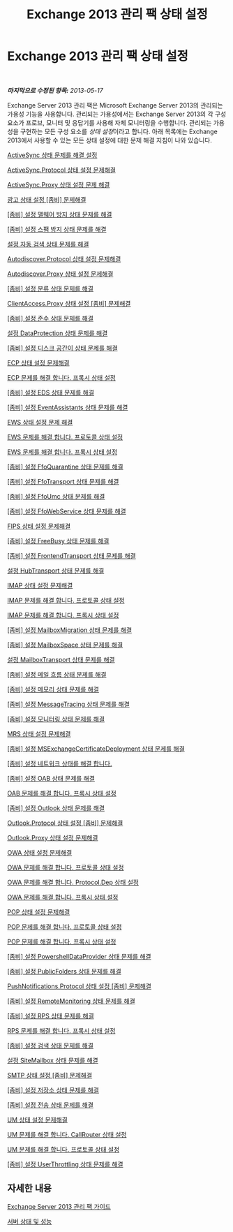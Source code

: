 ﻿---
title: Exchange 2013 관리 팩 상태 설정
TOCTitle: '@NoTitle'
ms:assetid: 3a12acb0-a6b7-4452-9306-a3d000c94a50
ms:mtpsurl: https://technet.microsoft.com/ko-kr/library/Dn195892(v=EXCHG.150)
ms:contentKeyID: 53275584
ms.date: 06/02/2016
mtps_version: v=EXCHG.150
ms.translationtype: HT
---

# Exchange 2013 관리 팩 상태 설정

 

_**마지막으로 수정된 항목:** 2013-05-17_

Exchange Server 2013 관리 팩은 Microsoft Exchange Server 2013의 관리되는 가용성 기능을 사용합니다. 관리되는 가용성에서는 Exchange Server 2013의 각 구성 요소가 프로브, 모니터 및 응답기를 사용해 자체 모니터링을 수행합니다. 관리되는 가용성을 구현하는 모든 구성 요소를 *상태 설정*이라고 합니다. 아래 목록에는 Exchange 2013에서 사용할 수 있는 모든 상태 설정에 대한 문제 해결 지침이 나와 있습니다.

[ActiveSync 상태 문제를 해결 설정](troubleshooting-activesync-health-set.md)

[ActiveSync.Protocol 상태 설정 문제해결](troubleshooting-activesync-protocol-health-set.md)

[ActiveSync.Proxy 상태 설정 문제 해결](troubleshooting-activesync-proxy-health-set.md)

[광고 상태 설정 \[좀비\] 문제해결](troubleshooting-ad-health-set.md)

[\[좀비\] 설정 맬웨어 방지 상태 문제를 해결](troubleshooting-antimalware-health-set.md)

[\[좀비\] 설정 스팸 방지 상태 문제를 해결](troubleshooting-antispam-health-set.md)

[설정 자동 검색 상태 문제를 해결](troubleshooting-autodiscover-health-set.md)

[Autodiscover.Protocol 상태 설정 문제해결](troubleshooting-autodiscover-protocol-health-set.md)

[Autodiscover.Proxy 상태 설정 문제해결](troubleshooting-autodiscover-proxy-health-set.md)

[\[좀비\] 설정 분류 상태 문제를 해결](troubleshooting-classification-health-set.md)

[ClientAccess.Proxy 상태 설정 \[좀비\] 문제해결](troubleshooting-clientaccess-proxy-health-set.md)

[\[좀비\] 설정 준수 상태 문제를 해결](troubleshooting-compliance-health-set.md)

[설정 DataProtection 상태 문제를 해결](troubleshooting-dataprotection-health-set.md)

[\[좀비\] 설정 디스크 공간이 상태 문제를 해결](troubleshooting-diskspace-health-set.md)

[ECP 상태 설정 문제해결](troubleshooting-ecp-health-set.md)

[ECP 문제를 해결 합니다. 프록시 상태 설정](troubleshooting-ecp-proxy-health-set.md)

[\[좀비\] 설정 EDS 상태 문제를 해결](troubleshooting-eds-health-set.md)

[\[좀비\] 설정 EventAssistants 상태 문제를 해결](troubleshooting-eventassistants-health-set.md)

[EWS 상태 설정 문제 해결](troubleshooting-ews-health-set.md)

[EWS 문제를 해결 합니다. 프로토콜 상태 설정](troubleshooting-ews-protocol-health-set.md)

[EWS 문제를 해결 합니다. 프록시 상태 설정](troubleshooting-ews-proxy-health-set.md)

[\[좀비\] 설정 FfoQuarantine 상태 문제를 해결](troubleshooting-ffoquarantine-health-set.md)

[\[좀비\] 설정 FfoTransport 상태 문제를 해결](troubleshooting-ffotransport-health-set.md)

[\[좀비\] 설정 FfoUmc 상태 문제를 해결](troubleshooting-ffoumc-health-set.md)

[\[좀비\] 설정 FfoWebService 상태 문제를 해결](troubleshooting-ffowebservice-health-set.md)

[FIPS 상태 설정 문제해결](troubleshooting-fips-health-set.md)

[\[좀비\] 설정 FreeBusy 상태 문제를 해결](troubleshooting-freebusy-health-set.md)

[\[좀비\] 설정 FrontendTransport 상태 문제를 해결](troubleshooting-frontendtransport-health-set.md)

[설정 HubTransport 상태 문제를 해결](troubleshooting-hubtransport-health-set.md)

[IMAP 상태 설정 문제해결](troubleshooting-imap-health-set.md)

[IMAP 문제를 해결 합니다. 프로토콜 상태 설정](troubleshooting-imap-protocol-health-set.md)

[IMAP 문제를 해결 합니다. 프록시 상태 설정](troubleshooting-imap-proxy-health-set.md)

[\[좀비\] 설정 MailboxMigration 상태 문제를 해결](troubleshooting-mailboxmigration-health-set.md)

[\[좀비\] 설정 MailboxSpace 상태 문제를 해결](troubleshooting-mailboxspace-health-set.md)

[설정 MailboxTransport 상태 문제를 해결](troubleshooting-mailboxtransport-health-set.md)

[\[좀비\] 설정 메일 흐름 상태 문제를 해결](troubleshooting-mailflow-health-set.md)

[\[좀비\] 설정 메모리 상태 문제를 해결](troubleshooting-memory-health-set.md)

[\[좀비\] 설정 MessageTracing 상태 문제를 해결](troubleshooting-messagetracing-health-set.md)

[\[좀비\] 설정 모니터링 상태 문제를 해결](troubleshooting-monitoring-health-set.md)

[MRS 상태 설정 문제해결](troubleshooting-mrs-health-set.md)

[\[좀비\] 설정 MSExchangeCertificateDeployment 상태 문제를 해결](troubleshooting-msexchangecertificatedeployment-health-set.md)

[\[좀비\] 설정 네트워크 상태를 해결 합니다.](troubleshooting-network-health-set.md)

[\[좀비\] 설정 OAB 상태 문제를 해결](troubleshooting-oab-health-set.md)

[OAB 문제를 해결 합니다. 프록시 상태 설정](troubleshooting-oab-proxy-health-set.md)

[\[좀비\] 설정 Outlook 상태 문제를 해결](troubleshooting-outlook-health-set.md)

[Outlook.Protocol 상태 설정 \[좀비\] 문제해결](troubleshooting-outlook-protocol-health-set.md)

[Outlook.Proxy 상태 설정 문제해결](troubleshooting-outlook-proxy-health-set.md)

[OWA 상태 설정 문제해결](troubleshooting-owa-health-set.md)

[OWA 문제를 해결 합니다. 프로토콜 상태 설정](troubleshooting-owa-protocol-health-set.md)

[OWA 문제를 해결 합니다. Protocol.Dep 상태 설정](troubleshooting-owa-protocol-dep-health-set.md)

[OWA 문제를 해결 합니다. 프록시 상태 설정](troubleshooting-owa-proxy-health-set.md)

[POP 상태 설정 문제해결](troubleshooting-pop-health-set.md)

[POP 문제를 해결 합니다. 프로토콜 상태 설정](troubleshooting-pop-protocol-health-set.md)

[POP 문제를 해결 합니다. 프록시 상태 설정](troubleshooting-pop-proxy-health-set.md)

[\[좀비\] 설정 PowershellDataProvider 상태 문제를 해결](troubleshooting-powershelldataprovider-health-set.md)

[\[좀비\] 설정 PublicFolders 상태 문제를 해결](troubleshooting-publicfolders-health-set.md)

[PushNotifications.Protocol 상태 설정 \[좀비\] 문제해결](troubleshooting-pushnotifications-protocol-health-set.md)

[\[좀비\] 설정 RemoteMonitoring 상태 문제를 해결](troubleshooting-remotemonitoring-health-set.md)

[\[좀비\] 설정 RPS 상태 문제를 해결](troubleshooting-rps-health-set.md)

[RPS 문제를 해결 합니다. 프록시 상태 설정](troubleshooting-rps-proxy-health-set.md)

[\[좀비\] 설정 검색 상태 문제를 해결](troubleshooting-search-health-set.md)

[설정 SiteMailbox 상태 문제를 해결](troubleshooting-sitemailbox-health-set.md)

[SMTP 상태 설정 \[좀비\] 문제해결](troubleshooting-smtp-health-set.md)

[\[좀비\] 설정 저장소 상태 문제를 해결](troubleshooting-store-health-set.md)

[\[좀비\] 설정 전송 상태 문제를 해결](troubleshooting-transport-health-set.md)

[UM 상태 설정 문제해결](troubleshooting-um-health-set.md)

[UM 문제를 해결 합니다. CallRouter 상태 설정](troubleshooting-um-callrouter-health-set.md)

[UM 문제를 해결 합니다. 프로토콜 상태 설정](troubleshooting-um-protocol-health-set.md)

[\[좀비\] 설정 UserThrottling 상태 문제를 해결](troubleshooting-userthrottling-health-set.md)

## 자세한 내용

[Exchange Server 2013 관리 팩 가이드](https://technet.microsoft.com/ko-kr/library/ee758046\(v=exchg.150\))

[서버 상태 및 성능](https://technet.microsoft.com/ko-kr/library/jj150551\(v=exchg.150\))

